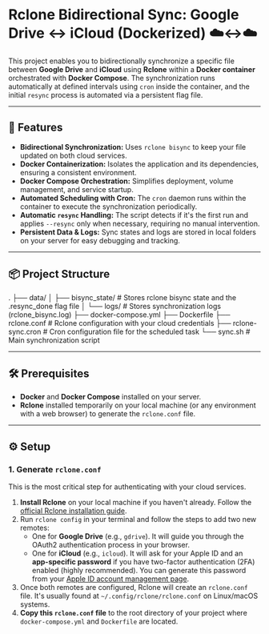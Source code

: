 # Rclone Bidirectional Sync: Google Drive ↔ iCloud (Dockerized) ☁️↔️☁️

This project enables you to bidirectionally synchronize a specific file between **Google Drive** and **iCloud** using **Rclone** within a **Docker container** orchestrated with **Docker Compose**. The synchronization runs automatically at defined intervals using `cron` inside the container, and the initial `resync` process is automated via a persistent flag file.

---

## 🚀 Features

* **Bidirectional Synchronization:** Uses `rclone bisync` to keep your file updated on both cloud services.
* **Docker Containerization:** Isolates the application and its dependencies, ensuring a consistent environment.
* **Docker Compose Orchestration:** Simplifies deployment, volume management, and service startup.
* **Automated Scheduling with Cron:** The `cron` daemon runs within the container to execute the synchronization periodically.
* **Automatic `resync` Handling:** The script detects if it's the first run and applies `--resync` only when necessary, requiring no manual intervention.
* **Persistent Data & Logs:** Sync states and logs are stored in local folders on your server for easy debugging and tracking.

---

## 📦 Project Structure
.
├── data/
│   ├── bisync_state/  # Stores rclone bisync state and the .resync_done flag file
│   └── logs/          # Stores synchronization logs (rclone_bisync.log)
├── docker-compose.yml
├── Dockerfile
├── rclone.conf        # Rclone configuration with your cloud credentials
├── rclone-sync.cron   # Cron configuration file for the scheduled task
└── sync.sh            # Main synchronization script

---

## 🛠️ Prerequisites

* **Docker** and **Docker Compose** installed on your server.
* **Rclone** installed temporarily on your local machine (or any environment with a web browser) to generate the `rclone.conf` file.

---

## ⚙️ Setup

### 1. Generate `rclone.conf`

This is the most critical step for authenticating with your cloud services.

1.  **Install Rclone** on your local machine if you haven't already. Follow the [official Rclone installation guide](https://rclone.org/install/).
2.  Run `rclone config` in your terminal and follow the steps to add two new remotes:
    * One for **Google Drive** (e.g., `gdrive`). It will guide you through the OAuth2 authentication process in your browser.
    * One for **iCloud** (e.g., `icloud`). It will ask for your Apple ID and an **app-specific password** if you have two-factor authentication (2FA) enabled (highly recommended). You can generate this password from your [Apple ID account management page](https://appleid.apple.com/). 
3.  Once both remotes are configured, Rclone will create an `rclone.conf` file. It's usually found at `~/.config/rclone/rclone.conf` on Linux/macOS systems.
4.  **Copy this `rclone.conf` file** to the root directory of your project where `docker-compose.yml` and `Dockerfile` are located.

